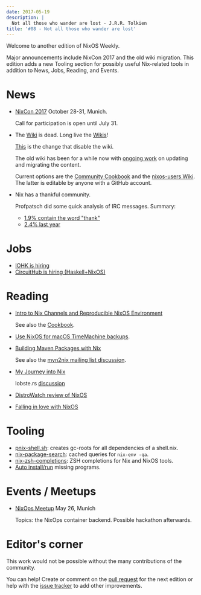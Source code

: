 ```yaml
---
date: 2017-05-19
description: |
  Not all those who wander are lost - J.R.R. Tolkien
title: '#08 - Not all those who wander are lost'
---
```


Welcome to another edition of NixOS Weekly.

Major announcements include NixCon 2017 and the old wiki migration. This
edition adds a new Tooling section for possibly useful Nix-related tools
in addition to News, Jobs, Reading, and Events.

# News

- [NixCon 2017](http://nixcon2017.org/) October 28-31, Munich.

  Call for participation is open until July 31.

- The [Wiki](https://nixos.org/nixos/wiki.html) is dead. Long live the
  [Wikis](https://github.com/nixos-users/wiki/wiki)!

  [This](https://github.com/NixOS/nixos-org-configurations/pull/30) is
  the change that disable the wiki.

  The old wiki has been for a while now with [ongoing
  work](https://github.com/NixOS/nixpkgs/milestone/8) on updating and
  migrating the content.

  Current options are the [Community
  Cookbook](https://nix-cookbook.readthedocs.io/en/latest/index.html)
  and the [nixos-users
  Wiki](https://github.com/nixos-users/wiki/wiki). The latter is
  editable by anyone with a GitHub account.

- Nix has a thankful community.

  Profpatsch did some quick analysis of IRC messages. Summary:
  - [1.9% contain the word
    \"thank\"](https://twitter.com/Profpatsch/status/862303014601846784)
  - [2.4% last
    year](https://twitter.com/grhmc/status/862304182002479105)

# Jobs

- [IOHK is hiring](https://iohk.io/careers/#fk06gld)
- [CircuitHub is hiring
  (Haskell+NixOS)](https://circuithub.com/careers/haskellers#block-27f97af4532dee9c4127)

# Reading

- [Intro to Nix Channels and Reproducible NixOS
  Environment](http://matrix.ai/2017/03/13/intro-to-nix-channels-and-reproducible-nixos-environment/)

  See also the
  [Cookbook](http://nix-cookbook.readthedocs.io/en/latest/faq.html#how-to-pin-nixpkgs-to-a-specific-commit-branch).

- [Use NixOS for macOS TimeMachine
  backups](http://grahamc.com/blog/timemachine-backups-linux-nixos).

- [Building Maven Packages with
  Nix](https://ww.telent.net/2017/5/10/building_maven_packages_with_nix)

  See also the [mvn2nix mailing list
  discussion](https://mailman.science.uu.nl/pipermail/nix-dev/2017-May/023677.html).

- [My Journey into
  Nix](https://adelbertc.github.io/posts/2017-04-03-nix-journey.html)

  lobste.rs
  [discussion](https://lobste.rs/s/nw8luo/my_journey_into_nix)

- [DistroWatch review of
  NixOS](https://distrowatch.com/weekly.php?issue=20170515)

- [Falling in love with
  NixOS](https://medium.com/@GauthierPLM/falling-in-love-with-nixos-36db4e50171e)

# Tooling

- [pnix-shell.sh](https://gist.github.com/aherrmann/51b56283f9ed5853747908fbab907316):
  creates gc-roots for all dependencies of a shell.nix.
- [nix-package-search](https://gist.github.com/olejorgenb/0c3bafa3c7b63d1a2f83ee13582de7b9/):
  cached queries for `nix-env -qa`.
- [nix-zsh-completions](https://github.com/spwhitt/nix-zsh-completions):
  ZSH completions for Nix and NixOS tools.
- [Auto
  install/run](https://mailman.science.uu.nl/pipermail/nix-dev/2017-May/023569.html)
  missing programs.

# Events / Meetups

- [NixOps
  Meetup](https://www.meetup.com/Munich-NixOS-Meetup/events/239835348/)
  May 26, Munich

  Topics: the NixOps container backend. Possible hackathon afterwards.

# Editor\'s corner

This work would not be possible without the many contributions of the
community.

You can help! Create or comment on the [pull
request](https://github.com/NixOS/nixos-weekly/pulls) for the next
edition or help with the [issue
tracker](https://github.com/NixOS/nixos-weekly/issues) to add other
improvements.
